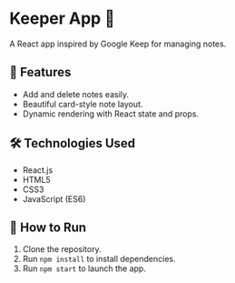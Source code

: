 # Keeper App 📝

A React app inspired by Google Keep for managing notes.

## 🚀 Features
- Add and delete notes easily.
- Beautiful card-style note layout.
- Dynamic rendering with React state and props.

## 🛠️ Technologies Used
- React.js
- HTML5
- CSS3
- JavaScript (ES6)

## 📂 How to Run
1. Clone the repository.
2. Run `npm install` to install dependencies.
3. Run `npm start` to launch the app.

